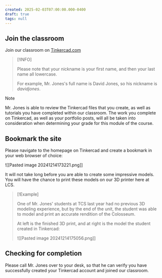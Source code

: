 ```yaml
---
created: 2025-02-03T07:00:00.000-0400
draft: true
tags: null
---
```


## Join the classroom

Join our classroom on [Tinkercad.com](https://www.tinkercad.com/joinclass/ASMDRWFAB)
> [!INFO]
>
> Please note that your nickname is your first name, and then your last name all lowercase.
> 
> For example, Mr. Jones's full name is David Jones, so his nickname is *davidjones*.

> [!NOTE]
>
> Mr. Jones is able to review the Tinkercad files that you create, as well as tutorials you have completed within our classroom. The work you complete on Tinkercad, as well as your portfolio posts, will all be taken into consideration when determining your grade for this module of the course.
> 

## Bookmark the site

Please navigate to the homepage on Tinkercad and create a bookmark in your web browser of choice:

![[Pasted image 20241214173221.png]]

 It will not take long before you are able to create some impressive models. You will have the chance to print these models on our 3D printer here at LCS.

> [!Example]
>
>One of Mr. Jones' students at TCS last year had no previous 3D modeling experience, but by the end of the unit, the student was able to model and print an accurate rendition of the Colosseum.
>
> At left is the finished 3D print, and at right is the model the student created in Tinkercad:
> 
>![[Pasted image 20241214175056.png]]

## Checking for completion

Please call Mr. Jones over to your desk, so that he can verify you have successfully created your Tinkercad account and joined our classroom.